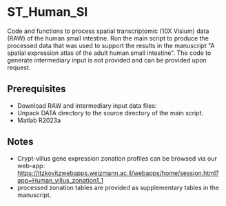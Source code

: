 # ST_Human_SI

Code and functions to process spatial transcriptomic (10X Visium) data (RAW) of the human small intestine. Run the main script to produce the processed data that was used to support the results in the manuscript "A spatial expression atlas of the adult human small intestine". 
The code to generate intermediary input is not provided and can be provided upon request. 

## Prerequisites

* Download RAW and intermediary input data files: 
* Unpack DATA directory to the source directory of the main script.  
* Matlab R2023a

## Notes

* Crypt-villus gene expression zonation profiles can be browsed via our web-app: https://itzkovitzwebapps.weizmann.ac.il/webapps/home/session.html?app=Human_villus_zonation1_1
* processed zonation tables are provided as supplementary tables in the manuscript. 
